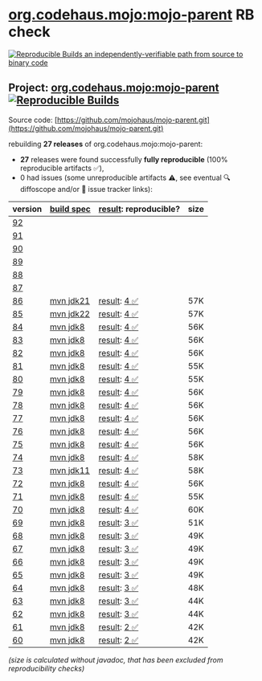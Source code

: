 [org.codehaus.mojo:mojo-parent](https://central.sonatype.com/artifact/org.codehaus.mojo/mojo-parent/versions) RB check
=======

[![Reproducible Builds](https://reproducible-builds.org/images/logos/rb.svg) an independently-verifiable path from source to binary code](https://reproducible-builds.org/)

## Project: [org.codehaus.mojo:mojo-parent](https://central.sonatype.com/artifact/org.codehaus.mojo/mojo-parent/versions) [![Reproducible Builds](https://img.shields.io/endpoint?url=https://raw.githubusercontent.com/jvm-repo-rebuild/reproducible-central/master/content/org/codehaus/mojo/mojo-parent/badge.json)](https://github.com/jvm-repo-rebuild/reproducible-central/blob/master/content/org/codehaus/mojo/mojo-parent/README.md)

Source code: [https://github.com/mojohaus/mojo-parent.git](https://github.com/mojohaus/mojo-parent.git)

rebuilding **27 releases** of org.codehaus.mojo:mojo-parent:
- **27** releases were found successfully **fully reproducible** (100% reproducible artifacts :white_check_mark:),
- 0 had issues (some unreproducible artifacts :warning:, see eventual :mag: diffoscope and/or :memo: issue tracker links):

| version | [build spec](/BUILDSPEC.md) | [result](https://reproducible-builds.org/docs/jvm/): reproducible? | size |
| -- | --------- | ------ | -- |
| [92](https://central.sonatype.com/artifact/org.codehaus.mojo/mojo-parent/92/pom) | | | |
| [91](https://central.sonatype.com/artifact/org.codehaus.mojo/mojo-parent/91/pom) | | | |
| [90](https://central.sonatype.com/artifact/org.codehaus.mojo/mojo-parent/90/pom) | | | |
| [89](https://central.sonatype.com/artifact/org.codehaus.mojo/mojo-parent/89/pom) | | | |
| [88](https://central.sonatype.com/artifact/org.codehaus.mojo/mojo-parent/88/pom) | | | |
| [87](https://central.sonatype.com/artifact/org.codehaus.mojo/mojo-parent/87/pom) | | | |
| [86](https://central.sonatype.com/artifact/org.codehaus.mojo/mojo-parent/86/pom) | [mvn jdk21](mojo-parent-86.buildspec) | [result](mojo-parent-86.buildinfo): [4 :white_check_mark: ](mojo-parent-86.buildcompare) | 57K |
| [85](https://central.sonatype.com/artifact/org.codehaus.mojo/mojo-parent/85/pom) | [mvn jdk22](mojo-parent-85.buildspec) | [result](mojo-parent-85.buildinfo): [4 :white_check_mark: ](mojo-parent-85.buildcompare) | 57K |
| [84](https://central.sonatype.com/artifact/org.codehaus.mojo/mojo-parent/84/pom) | [mvn jdk8](mojo-parent-84.buildspec) | [result](mojo-parent-84.buildinfo): [4 :white_check_mark: ](mojo-parent-84.buildcompare) | 56K |
| [83](https://central.sonatype.com/artifact/org.codehaus.mojo/mojo-parent/83/pom) | [mvn jdk8](mojo-parent-83.buildspec) | [result](mojo-parent-83.buildinfo): [4 :white_check_mark: ](mojo-parent-83.buildcompare) | 56K |
| [82](https://central.sonatype.com/artifact/org.codehaus.mojo/mojo-parent/82/pom) | [mvn jdk8](mojo-parent-82.buildspec) | [result](mojo-parent-82.buildinfo): [4 :white_check_mark: ](mojo-parent-82.buildcompare) | 56K |
| [81](https://central.sonatype.com/artifact/org.codehaus.mojo/mojo-parent/81/pom) | [mvn jdk8](mojo-parent-81.buildspec) | [result](mojo-parent-81.buildinfo): [4 :white_check_mark: ](mojo-parent-81.buildcompare) | 55K |
| [80](https://central.sonatype.com/artifact/org.codehaus.mojo/mojo-parent/80/pom) | [mvn jdk8](mojo-parent-80.buildspec) | [result](mojo-parent-80.buildinfo): [4 :white_check_mark: ](mojo-parent-80.buildcompare) | 55K |
| [79](https://central.sonatype.com/artifact/org.codehaus.mojo/mojo-parent/79/pom) | [mvn jdk8](mojo-parent-79.buildspec) | [result](mojo-parent-79.buildinfo): [4 :white_check_mark: ](mojo-parent-79.buildcompare) | 56K |
| [78](https://central.sonatype.com/artifact/org.codehaus.mojo/mojo-parent/78/pom) | [mvn jdk8](mojo-parent-78.buildspec) | [result](mojo-parent-78.buildinfo): [4 :white_check_mark: ](mojo-parent-78.buildcompare) | 56K |
| [77](https://central.sonatype.com/artifact/org.codehaus.mojo/mojo-parent/77/pom) | [mvn jdk8](mojo-parent-77.buildspec) | [result](mojo-parent-77.buildinfo): [4 :white_check_mark: ](mojo-parent-77.buildcompare) | 56K |
| [76](https://central.sonatype.com/artifact/org.codehaus.mojo/mojo-parent/76/pom) | [mvn jdk8](mojo-parent-76.buildspec) | [result](mojo-parent-76.buildinfo): [4 :white_check_mark: ](mojo-parent-76.buildcompare) | 56K |
| [75](https://central.sonatype.com/artifact/org.codehaus.mojo/mojo-parent/75/pom) | [mvn jdk8](mojo-parent-75.buildspec) | [result](mojo-parent-75.buildinfo): [4 :white_check_mark: ](mojo-parent-75.buildcompare) | 56K |
| [74](https://central.sonatype.com/artifact/org.codehaus.mojo/mojo-parent/74/pom) | [mvn jdk8](mojo-parent-74.buildspec) | [result](mojo-parent-74.buildinfo): [4 :white_check_mark: ](mojo-parent-74.buildcompare) | 58K |
| [73](https://central.sonatype.com/artifact/org.codehaus.mojo/mojo-parent/73/pom) | [mvn jdk11](mojo-parent-73.buildspec) | [result](mojo-parent-73.buildinfo): [4 :white_check_mark: ](mojo-parent-73.buildcompare) | 58K |
| [72](https://central.sonatype.com/artifact/org.codehaus.mojo/mojo-parent/72/pom) | [mvn jdk8](mojo-parent-72.buildspec) | [result](mojo-parent-72.buildinfo): [4 :white_check_mark: ](mojo-parent-72.buildcompare) | 56K |
| [71](https://central.sonatype.com/artifact/org.codehaus.mojo/mojo-parent/71/pom) | [mvn jdk8](mojo-parent-71.buildspec) | [result](mojo-parent-71.buildinfo): [4 :white_check_mark: ](mojo-parent-71.buildcompare) | 55K |
| [70](https://central.sonatype.com/artifact/org.codehaus.mojo/mojo-parent/70/pom) | [mvn jdk8](mojo-parent-70.buildspec) | [result](mojo-parent-70.buildinfo): [4 :white_check_mark: ](mojo-parent-70.buildcompare) | 60K |
| [69](https://central.sonatype.com/artifact/org.codehaus.mojo/mojo-parent/69/pom) | [mvn jdk8](mojo-parent-69.buildspec) | [result](mojo-parent-69.buildinfo): [3 :white_check_mark: ](mojo-parent-69.buildcompare) | 51K |
| [68](https://central.sonatype.com/artifact/org.codehaus.mojo/mojo-parent/68/pom) | [mvn jdk8](mojo-parent-68.buildspec) | [result](mojo-parent-68.buildinfo): [3 :white_check_mark: ](mojo-parent-68.buildcompare) | 49K |
| [67](https://central.sonatype.com/artifact/org.codehaus.mojo/mojo-parent/67/pom) | [mvn jdk8](mojo-parent-67.buildspec) | [result](mojo-parent-67.buildinfo): [3 :white_check_mark: ](mojo-parent-67.buildcompare) | 49K |
| [66](https://central.sonatype.com/artifact/org.codehaus.mojo/mojo-parent/66/pom) | [mvn jdk8](mojo-parent-66.buildspec) | [result](mojo-parent-66.buildinfo): [3 :white_check_mark: ](mojo-parent-66.buildcompare) | 49K |
| [65](https://central.sonatype.com/artifact/org.codehaus.mojo/mojo-parent/65/pom) | [mvn jdk8](mojo-parent-65.buildspec) | [result](mojo-parent-65.buildinfo): [3 :white_check_mark: ](mojo-parent-65.buildcompare) | 49K |
| [64](https://central.sonatype.com/artifact/org.codehaus.mojo/mojo-parent/64/pom) | [mvn jdk8](mojo-parent-64.buildspec) | [result](mojo-parent-64.buildinfo): [3 :white_check_mark: ](mojo-parent-64.buildcompare) | 48K |
| [63](https://central.sonatype.com/artifact/org.codehaus.mojo/mojo-parent/63/pom) | [mvn jdk8](mojo-parent-63.buildspec) | [result](mojo-parent-63.buildinfo): [3 :white_check_mark: ](mojo-parent-63.buildcompare) | 44K |
| [62](https://central.sonatype.com/artifact/org.codehaus.mojo/mojo-parent/62/pom) | [mvn jdk8](mojo-parent-62.buildspec) | [result](mojo-parent-62.buildinfo): [3 :white_check_mark: ](mojo-parent-62.buildcompare) | 44K |
| [61](https://central.sonatype.com/artifact/org.codehaus.mojo/mojo-parent/61/pom) | [mvn jdk8](mojo-parent-61.buildspec) | [result](mojo-parent-61.buildinfo): [2 :white_check_mark: ](mojo-parent-61.buildcompare) | 42K |
| [60](https://central.sonatype.com/artifact/org.codehaus.mojo/mojo-parent/60/pom) | [mvn jdk8](mojo-parent-60.buildspec) | [result](mojo-parent-60.buildinfo): [2 :white_check_mark: ](mojo-parent-60.buildcompare) | 42K |

<i>(size is calculated without javadoc, that has been excluded from reproducibility checks)</i>
